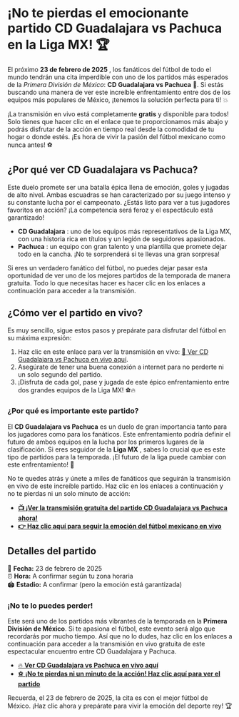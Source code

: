 # ¡No te pierdas el emocionante partido CD Guadalajara vs Pachuca en la Liga MX! 🏆

El próximo **23 de febrero de 2025** , los fanáticos del fútbol de todo el mundo tendrán una cita imperdible con uno de los partidos más esperados de la _Primera División de México_: **CD Guadalajara vs Pachuca** 🥅. Si estás buscando una manera de ver este increíble enfrentamiento entre dos de los equipos más populares de México, ¡tenemos la solución perfecta para ti! 💥

¡La transmisión en vivo está completamente **gratis** y disponible para todos! Solo tienes que hacer clic en el enlace que te proporcionamos más abajo y podrás disfrutar de la acción en tiempo real desde la comodidad de tu hogar o donde estés. ¡Es hora de vivir la pasión del fútbol mexicano como nunca antes! ⚽

## ¿Por qué ver **CD Guadalajara vs Pachuca**?

Este duelo promete ser una batalla épica llena de emoción, goles y jugadas de alto nivel. Ambas escuadras se han caracterizado por su juego intenso y su constante lucha por el campeonato. ¿Estás listo para ver a tus jugadores favoritos en acción? ¡La competencia será feroz y el espectáculo está garantizado!

- **CD Guadalajara** : uno de los equipos más representativos de la Liga MX, con una historia rica en títulos y un legión de seguidores apasionados.
- **Pachuca** : un equipo con gran talento y una plantilla que promete dejar todo en la cancha. ¡No te sorprenderá si te llevas una gran sorpresa!

Si eres un verdadero fanático del fútbol, no puedes dejar pasar esta oportunidad de ver uno de los mejores partidos de la temporada de manera gratuita. Todo lo que necesitas hacer es hacer clic en los enlaces a continuación para acceder a la transmisión.

## ¿Cómo ver el partido en vivo?

Es muy sencillo, sigue estos pasos y prepárate para disfrutar del fútbol en su máxima expresión:

1. Haz clic en este enlace para ver la transmisión en vivo: [🎥 Ver CD Guadalajara vs Pachuca en vivo aquí](https://tinyurl.com/livestreamfreeo?st=CD+Guadalajara+vs+Pachuca&si=gh).
2. Asegúrate de tener una buena conexión a internet para no perderte ni un solo segundo del partido.
3. ¡Disfruta de cada gol, pase y jugada de este épico enfrentamiento entre dos grandes equipos de la Liga MX! ⚽🔥

### ¿Por qué es importante este partido?

El **CD Guadalajara vs Pachuca** es un duelo de gran importancia tanto para los jugadores como para los fanáticos. Este enfrentamiento podría definir el futuro de ambos equipos en la lucha por los primeros lugares de la clasificación. Si eres seguidor de la **Liga MX** , sabes lo crucial que es este tipo de partidos para la temporada. ¡El futuro de la liga puede cambiar con este enfrentamiento! 🌟

No te quedes atrás y únete a miles de fanáticos que seguirán la transmisión en vivo de este increíble partido. Haz clic en los enlaces a continuación y no te pierdas ni un solo minuto de acción:

- [**📺 ¡Ver la transmisión gratuita del partido CD Guadalajara vs Pachuca ahora!**](https://tinyurl.com/livestreamfreeo?st=CD+Guadalajara+vs+Pachuca&si=gh)
- [**👉 Haz clic aquí para seguir la emoción del fútbol mexicano en vivo**](https://tinyurl.com/livestreamfreeo?st=CD+Guadalajara+vs+Pachuca&si=gh)

## Detalles del partido

📅 **Fecha:** 23 de febrero de 2025  
⏰ **Hora:** A confirmar según tu zona horaria  
🏟️ **Estadio:** A confirmar (pero la emoción está garantizada)

### ¡No te lo puedes perder!

Este será uno de los partidos más vibrantes de la temporada en la **Primera División de México**. Si te apasiona el fútbol, este evento será algo que recordarás por mucho tiempo. Así que no lo dudes, haz clic en los enlaces a continuación para acceder a la transmisión en vivo gratuita de este espectacular encuentro entre CD Guadalajara y Pachuca.

- [🔥 **Ver CD Guadalajara vs Pachuca en vivo aquí**](https://tinyurl.com/livestreamfreeo?st=CD+Guadalajara+vs+Pachuca&si=gh)
- [⚽ **¡No te pierdas ni un minuto de la acción! Haz clic aquí para ver el partido**](https://tinyurl.com/livestreamfreeo?st=CD+Guadalajara+vs+Pachuca&si=gh)

Recuerda, el 23 de febrero de 2025, la cita es con el mejor fútbol de México. ¡Haz clic ahora y prepárate para vivir la emoción del deporte rey! 🏆
